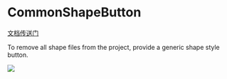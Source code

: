 # CommonShapeButton
[文档传送门](https://blog.csdn.net/xsxsxs827/article/details/80708637)<p>
To remove all shape files from the project, provide a generic shape style button.<p>
![](https://github.com/michaelxs/CommonShapeButton/blob/master/screenshots/show.gif)
